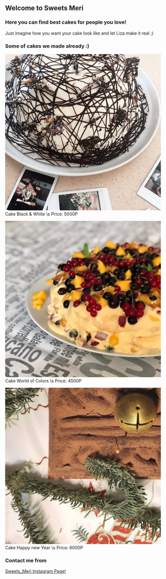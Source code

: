 ## Welcome to Sweets Meri

### Here you can find best cakes for people you love!

Just imagine how you want your cake look like and let Liza make it real ;)



### Some of cakes we made already :)

![Image of Cake1](/cake1.jpg)
Cake Black & White \s
Price: 5000Р

![Image of Cake2](/cake2.jpg)
Cake World of Colors \s
Price: 4500Р

![Image of Cake3](/cake3.jpg)
Cake Happy new Year \s
Price: 6000Р

### Contact me from

[Sweets_Meri Instagram Page!](https://www.instagram.com/sweets_meri/)

